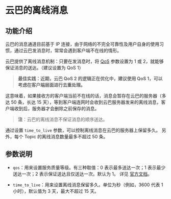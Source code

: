 # 云巴的离线消息

## 功能介绍

云巴的消息通道目前基于 IP 连接，由于网络的不完全可靠性及用户自身的使用习惯，通过云巴发消息时，常常会遇到客户端不在线的情形。

云巴提供了离线消息机制：只要在发消息时，将 [QoS](product_kb_qos.md) 参数设置为 1 或 2，就能够保证消息的送达。（建议设置为 QoS 1）

> **最佳实践：近期，云巴 QoS 2 的逻辑正在优化中，建议使用 QoS 1，可以考虑在客户端层面进行去重处理。**

这意味着，如果接收方的客户端当前不在线的话，消息会暂存在云巴的服务器（多达 50 条，长达 15 天），等到客户端连网时会收到云巴服务器发来的离线消息，客户端收到后，服务器才会删除之前保存的消息。

>**注**：云巴的离线消息不保证消息的顺序送达。

通过设置 `time_to_live` 参数，可以控制离线消息在云巴的服务器上保留多久。
另外，每个 Topic 的离线消息数量最多不超过 50 条。

## 参数说明

* `qos`：用来设置服务质量等级。有三种取值：0 表示最多送达一次；1 表示最少送达一次；2 表示保证送达且仅送达一次。默认为 1。
详见 [官方文档](http://docs.oasis-open.org/mqtt/mqtt/v3.1.1/os/mqtt-v3.1.1-os.html#_Toc398718099)。

* `time_to_live`：用来设置离线消息保留多久。单位为秒（例如，3600 代表 1 小时），默认值为 3 天，最大不超过 15 天。

